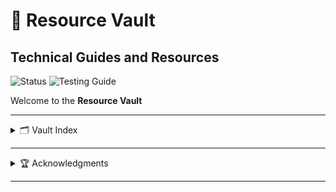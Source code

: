 # 🌸 Resource Vault

<div>
  <h2>Technical Guides and Resources</h2>
</div>

<!-- Need to make these better :/ -->
![Status](https://img.shields.io/badge/status-active-brightgreen) 
![Testing Guide](https://img.shields.io/badge/guide-testing-blue) 

Welcome to the **Resource Vault**

---

<details>
  <summary>🗂️ Vault Index</summary>
  
  <div>
    <h3>🧪 <a href="./blob/main/guide-vault/Api-Testing-Guide.md">API Testing Guide</a></h3>
    <p>um short info thing here</p>
  </div>

  <div>
    <h3>🐳 Docker Guide (Coming Soon Maybe)</h3>
    <p>um short info thing here</p>
  </div>
</details>

---

<details>
  <summary>🏆 Acknowledgments</summary>
  
  <div>
    <h3>example name>
    <p>Worked on the <a href="./example/name-of-file">Example Guide</a></p>
  </div>
</details>

---
